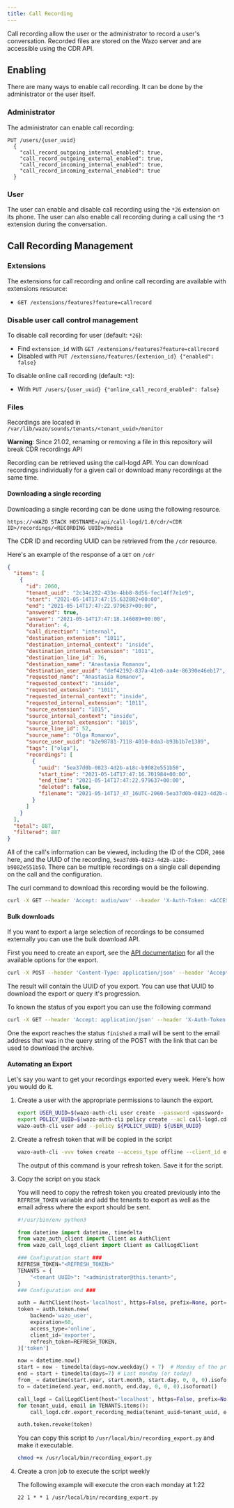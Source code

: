 ```yaml
---
title: Call Recording
---
```


Call recording allow the user or the administrator to record a user's conversation. Recorded files
are stored on the Wazo server and are accessible using the CDR API.

## Enabling

There are many ways to enable call recording. It can be done by the administrator or the user
itself.

### Administrator

The administrator can enable call recording:

```ascii
PUT /users/{user_uuid}
  {
    "call_record_outgoing_internal_enabled": true,
    "call_record_outgoing_external_enabled": true,
    "call_record_incoming_internal_enabled": true,
    "call_record_incoming_external_enabled": true
  }
```

### User

The user can enable and disable call recording using the `*26` extension on its phone. The user can
also enable call recording during a call using the `*3` extension during the conversation.

## Call Recording Management

### Extensions

The extensions for call recording and online call recording are available with extensions resource:

- `GET /extensions/features?feature=callrecord`

### Disable user call control management

To disable call recording for user (default: `*26`):

- Find `extension_id` with `GET /extensions/features?feature=callrecord`
- Disabled with `PUT /extensions/features/{extenion_id} {"enabled": false}`

To disable online call recording (default: `*3`):

- With `PUT /users/{user_uuid} {"online_call_record_enabled": false}`

### Files

Recordings are located in `/var/lib/wazo/sounds/tenants/<tenant_uuid>/monitor`

**Warning**: Since 21.02, renaming or removing a file in this repository will break CDR recordings
API

Recording can be retrieved using the call-logd API. You can download recordings individually for a
given call or download many recordings at the same time.

#### Downloading a single recording

Downloading a single recording can be done using the following resource.

`https://<WAZO STACK HOSTNAME>/api/call-logd/1.0/cdr/<CDR ID>/recordings/<RECORDING UUID>/media`

The CDR ID and recording UUID can be retrieved from the `/cdr` resource.

Here's an example of the response of a `GET` on `/cdr`

```json
{
  "items": [
    {
      "id": 2060,
      "tenant_uuid": "2c34c282-433e-4bb8-8d56-fec14ff7e1e9",
      "start": "2021-05-14T17:47:15.632882+00:00",
      "end": "2021-05-14T17:47:22.979637+00:00",
      "answered": true,
      "answer": "2021-05-14T17:47:18.146089+00:00",
      "duration": 4,
      "call_direction": "internal",
      "destination_extension": "1011",
      "destination_internal_context": "inside",
      "destination_internal_extension": "1011",
      "destination_line_id": 76,
      "destination_name": "Anastasia Romanov",
      "destination_user_uuid": "def42192-837a-41e0-aa4e-86390e46eb17",
      "requested_name": "Anastasia Romanov",
      "requested_context": "inside",
      "requested_extension": "1011",
      "requested_internal_context": "inside",
      "requested_internal_extension": "1011",
      "source_extension": "1015",
      "source_internal_context": "inside",
      "source_internal_extension": "1015",
      "source_line_id": 52,
      "source_name": "Olga Romanov",
      "source_user_uuid": "b2e98781-7118-4010-8da3-b93b1b7e1389",
      "tags": ["olga"],
      "recordings": [
        {
          "uuid": "5ea37d0b-0823-4d2b-a18c-b9082e551b50",
          "start_time": "2021-05-14T17:47:16.701984+00:00",
          "end_time": "2021-05-14T17:47:22.979637+00:00",
          "deleted": false,
          "filename": "2021-05-14T17_47_16UTC-2060-5ea37d0b-0823-4d2b-a18c-b9082e551b50.wav"
        }
      ]
    }
  ],
  "total": 887,
  "filtered": 887
}
```

All of the call's information can be viewed, including the ID of the CDR, `2060` here, and the UUID
of the recording, `5ea37d0b-0823-4d2b-a18c-b9082e551b50`. There can be multiple recordings on a
single call depending on the call and the configuration.

The curl command to download this recording would be the following.

```bash
curl -X GET --header 'Accept: audio/wav' --header 'X-Auth-Token: <ACCESS TOKEN>' 'https://<WAZO STACK HOSTNAME>/api/call-logd/1.0/cdr/2060/recordings/5ea37d0b-0823-4d2b-a18c-b9082e551b50/media' --output <MY FILE.wav>
```

#### Bulk downloads

If you want to export a large selection of recordings to be consumed externally you can use the bulk
download API.

First you need to create an export, see the
[API documentation](https://wazo-platform.org/documentation/console/cdr) for all the available
options for the export.

```bash
curl -X POST --header 'Content-Type: application/json' --header 'Accept: application/json' --header 'Wazo-Tenant: <TENANT UUID>' --header 'X-Auth-Token: ACCESS TOKEN' -d '{}' 'https://<WAZO STACK HOSTNAME>/api/call-logd/1.0/cdr/recordings/media/export?from=2021-04-01T00%3A00%3A00-0500&until=2021-05-01T00%3A00%3A00-0500&recurse=false&email=<USERNAME%40DOMAIN>'
```

The result will contain the UUID of you export. You can use that UUID to download the export or
query it's progression.

To known the status of you export you can use the following command

```bash
curl -X GET --header 'Accept: application/json' --header 'X-Auth-Token: <ACCESS TOKEN>' 'https://<WAZO STACK HOSTNAME>/api/call-logd/1.0/exports/<EXPORT UUID>'
```

One the export reaches the status `finished` a mail will be sent to the email address that was in
the query string of the POST with the link that can be used to download the archive.

#### Automating an Export

Let's say you want to get your recordings exported every week. Here's how you would do it.

1. Create a user with the appropriate permissions to launch the export.

   ```bash
   export USER_UUID=$(wazo-auth-cli user create --password <password> <username>)
   export POLICY_UUID=$(wazo-auth-cli policy create --acl call-logd.cdr.recordings.media.export.create auth.tenants.read -- recording_exporter)
   wazo-auth-cli user add --policy ${POLICY_UUID} ${USER_UUID}
   ```

2. Create a refresh token that will be copied in the script

   ```bash
   wazo-auth-cli -vvv token create --access_type offline --client_id exporter --auth-username <username> --auth-password <password> 2>&1 | grep "'refresh_token'" | sed "s/'/\"/g" | jq .refresh_token
   ```

   The output of this command is your refresh token. Save it for the script.

3. Copy the script on you stack

   You will need to copy the refresh token you created previously into the `REFRESH_TOKEN` variable
   and add the tenants to export as well as the email adress where the export should be sent.

   ```python
   #!/usr/bin/env python3

   from datetime import datetime, timedelta
   from wazo_auth_client import Client as AuthClient
   from wazo_call_logd_client import Client as CallLogdClient

   ### Configuration start ###
   REFRESH_TOKEN="<REFRESH_TOKEN>"
   TENANTS = {
       "<tenant UUID>": "<administrator@this.tenant>",
   }
   ### Configuration end ###

   auth = AuthClient(host='localhost', https=False, prefix=None, port=9497)
   token = auth.token.new(
       backend='wazo_user',
       expiration=60,
       access_type='online',
       client_id='exporter',
       refresh_token=REFRESH_TOKEN,
   )['token']

   now = datetime.now()
   start = now - timedelta(days=now.weekday() + 7)  # Monday of the previous week
   end = start + timedelta(days=7) # Last monday (or today)
   from_ = datetime(start.year, start.month, start.day, 0, 0, 0).isoformat()
   to = datetime(end.year, end.month, end.day, 0, 0, 0).isoformat()

   call_logd = CallLogdClient(host='localhost', https=False, prefix=None, port=9298, token=token)
   for tenant_uuid, email in TENANTS.items():
       call_logd.cdr.export_recording_media(tenant_uuid=tenant_uuid, email=email, from_=from_, to=to)

   auth.token.revoke(token)
   ```

   You can copy this script to `/usr/local/bin/recording_export.py` and make it executable.

   ```bash
   chmod +x /usr/local/bin/recording_export.py
   ```

4. Create a cron job to execute the script weekly

   The following example will execute the cron each monday at 1:22

   ```
   22 1 * * 1 /usr/local/bin/recording_export.py
   ```
